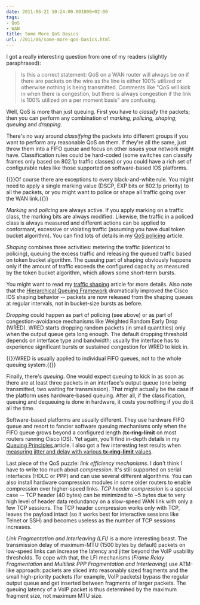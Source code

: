 ```yaml
---
date: 2011-06-21 10:24:00.001000+02:00
tags:
- QoS
- WAN
title: Some More QoS Basics
url: /2011/06/some-more-qos-basics.html
---
```

I got a really interesting question from one of my readers (slightly paraphrased):

> Is this a correct statement: QoS on a WAN router will always be on if there are packets on the wire as the line is either 100% utilized or otherwise nothing is being transmitted. Comments like "QoS will kick in when there is congestion, but there is always congestion if the link is 100% utilized on a per moment basis" are confusing.

Well, QoS is more than just queuing. First you have to *classify* the packets; then you can perform any combination of *marking, policing, shaping, queuing* and *dropping*.
<!--more-->
There's no way around *classifying* the packets into different groups if you want to perform any reasonable QoS on them. If they're all the same, just throw them into a FIFO queue and focus on other issues your network might have. Classification rules could be hard-coded (some switches can classify frames only based on 802.1p traffic classes) or you could have a rich set of configurable rules like those supported on software-based IOS platforms.

{{<note>}}Of course there are exceptions to every black-and-white rule. You might need to apply a single marking value (DSCP, EXP bits or 802.1p priority) to all the packets, or you might want to police or shape all traffic going over the WAN link.{{</note>}}

*Marking* and *policing* are always active. If you apply marking on a traffic class, the marking bits are always modified. Likewise, the traffic in a policed class is always measured and different actions can be applied to conformant, excessive or violating traffic (assuming you have dual token bucket algorithm). You can find lots of details in my [QoS policing](/kb/tag/QoS/QoS_Policing.html) article.

*Shaping* combines three activities: metering the traffic (identical to policing), queuing the excess traffic and releasing the queued traffic based on token bucket algorithm. The queuing part of shaping obviously happens only if the amount of traffic exceeds the configured capacity as measured by the token bucket algorithm, which allows some short-term bursts.

You might want to read my [traffic shaping](/kb/tag/QoS/Traffic_Shaping.html) article for more details. Also note that the [Hierarchical Queuing Framework](/2009/11/first-hqf-impressions-excellent-job.html) dramatically improved the Cisco IOS shaping behavior -- packets are now released from the shaping queues at regular intervals, not in bucket-size bursts as before.

*Dropping* could happen as part of policing (see above) or as part of congestion-avoidance mechanisms like Weighted Random Early Drop (WRED). WRED starts dropping random packets (in small quantities) only when the output queue gets long enough. The default dropping threshold depends on interface type and bandwidth; usually the interface has to experience significant bursts or sustained congestion for WRED to kick in.

{{<note>}}WRED is usually applied to individual FIFO queues, not to the whole queuing system.{{</note>}}

Finally, there's *queuing*. One would expect queuing to kick in as soon as there are at least three packets in an interface's output queue (one being transmitted, two waiting for transmission). That might actually be the case if the platform uses hardware-based queuing. After all, if the classification, queuing and dequeuing is done in hardware, it costs you nothing if you do it all the time.

Software-based platforms are usually different. They use hardware FIFO queue and resort to fancier software queuing mechanisms only when the FIFO queue grows beyond a configured length (**tx-ring-limit** on most routers running Cisco IOS). Yet again, you'll find in-depth details in my [Queuing Principles ](/kb/tag/QoS/Queuing_Principles.html) article. I also got a few interesting test results when [measuring jitter and delay with various **tx-ring-limit** values](/kb/tag/QoS/TX-Ring-Limit.html).

Last piece of the QoS puzzle: *link efficiency mechanisms*. I don't think I have to write too much about *compression*. It's still supported on serial interfaces (HDLC or PPP) and can use several different algorithms. You can also install hardware compression modules in some older routers to enable compression over higher-speed links. *TCP header compression* is a special case -- TCP header (40 bytes) can be minimized to \~5 bytes due to very high level of header data redundancy on a slow-speed WAN link with only a few TCP sessions. The TCP header compression works only with TCP, leaves the payload intact (so it works best for interactive sessions like Telnet or SSH) and becomes useless as the number of TCP sessions increases.

*Link Fragmentation and Interleaving (LFI)* is a more interesting beast. The transmission delay of maximum-MTU (1500 bytes by default) packets on low-speed links can increase the latency and jitter beyond the VoIP usability thresholds. To cope with that, the LFI mechanisms (*Frame Relay Fragmentation* and *Multilink PPP Fragmentation and Interleaving*) use ATM-like approach: packets are sliced into reasonably sized fragments and the small high-priority packets (for example, VoIP packets) bypass the regular output queue and get inserted between fragments of larger packets. The queuing latency of a VoIP packet is thus determined by the maximum fragment size, not maximum MTU size.
